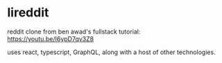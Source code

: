 # lireddit
reddit clone from ben awad's fullstack tutorial: https://youtu.be/I6ypD7qv3Z8

uses react, typescript, GraphQL, along with a host of other technologies.
